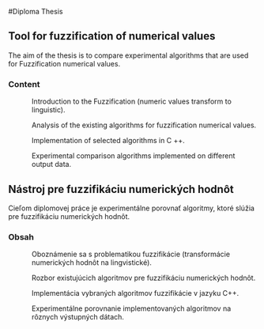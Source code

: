 ﻿#Diploma Thesis

<h2>Tool for fuzzification of numerical values </h2>

The aim of the thesis is to compare experimental algorithms that are used for Fuzzification numerical values.

<h3>Content</h3>

<ul>
<ol> Introduction to the Fuzzification (numeric values  transform to linguistic).</ol>

<ol> Analysis of the existing algorithms for fuzzification numerical values.</ol>

<ol> Implementation of selected algorithms in C ++.</ol>

<ol> Experimental comparison algorithms implemented on different output data.</ol>
</ul>


<h2>Nástroj pre fuzzifikáciu numerických hodnôt </h2>

Cieľom diplomovej práce je experimentálne porovnať algoritmy, ktoré slúžia pre fuzzifikáciu numerických hodnôt.

<h3>Obsah</h3>

<ul>

<ol>Oboznámenie sa s problematikou fuzzifikácie (transformácie numerických hodnôt na lingvistické).</ol>

<ol> Rozbor existujúcich algoritmov pre fuzzifikáciu numerických hodnôt.</ol>

<ol>Implementácia vybraných algoritmov fuzzifikácie v jazyku C++.</ol>

<ol>Experimentálne porovnanie implementovaných algoritmov na rôznych výstupných dátach.</ol>

</ul>


